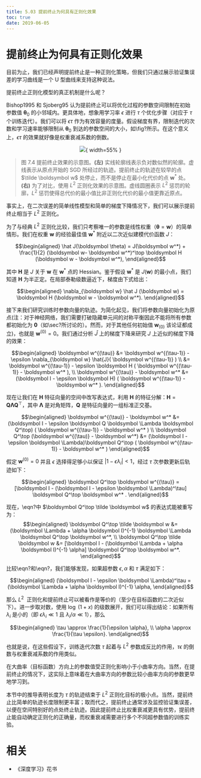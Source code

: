```yaml
---
title: 5.03 提前终止为何具有正则化效果
toc: true
date: 2019-06-05
---
```




# 提前终止为何具有正则化效果



目前为止，我们已经声明提前终止是一种正则化策略，但我们只通过展示验证集误差的学习曲线是一个 U 型曲线来支持这种说法。

提前终止正则化模型的真正机制是什么呢？

Bishop1995 和 Sjoberg95 认为提前终止可以将优化过程的参数空间限制在初始参数值 $\boldsymbol \theta_0$ 的小邻域内。更具体地，想象用学习率 $\epsilon$ 进行 $\tau$ 个优化步骤（对应于 $\tau$ 个训练迭代）。我们可以将 $\epsilon \tau$ 作为有效容量的度量。假设梯度有界，限制迭代的次数和学习速率能够限制从 $\boldsymbol \theta_0$ 到达的参数空间的大小，如\fig?所示。在这个意义上，$\epsilon \tau$ 的效果就好像是权重衰减系数的倒数。

<center>

![](http://images.iterate.site/blog/image/20190718/toTARYy61pYq.png?imageslim){ width=55% }

</center>

> 图 7.4 提前终止效果的示意图。**(左)** 实线轮廓线表示负对数似然的轮廓。虚线表示从原点开始的 SGD 所经过的轨迹。提前终止的轨迹在较早的点 $\tilde \boldsymbol w$ 处停止，而不是停止在最小化代价的点 $\boldsymbol w^*$ 处。**(右)** 为了对比，使用 $L^2$ 正则化效果的示意图。虚线圆圈表示 $L^2$ 惩罚的轮廓，$L^2$ 惩罚使得总代价的最小值比非正则化代价的最小值更靠近原点。





事实上，在二次误差的简单线性模型和简单的梯度下降情况下，我们可以展示提前终止相当于 $L^2$ 正则化。

为了与经典 $L^2$ 正则化比较，我们只考察唯一的参数是线性权重（$\boldsymbol \theta = \boldsymbol w$）的简单情形。我们在权重 $\boldsymbol w$ 的经验最佳值 $\boldsymbol w^*$ 附近以二次近似建模代价函数 $J$：


$$\begin{aligned}
 \hat J(\boldsymbol \theta) = J(\boldsymbol w^*) + \frac{1}{2}  (\boldsymbol w- \boldsymbol w^*)^\top \boldsymbol H  (\boldsymbol w - \boldsymbol w^*),
\end{aligned}$$


其中 $\boldsymbol H$ 是 $J$ 关于 $\boldsymbol w$ 在 $\boldsymbol w^*$ 点的 Hessian。鉴于假设 $\boldsymbol w^*$ 是 $J(\boldsymbol w)$ 的最小点，我们知道 $\boldsymbol H$ 为半正定。在局部泰勒级数逼近下，梯度由下式给出：


$$\begin{aligned}
 \nabla_{\boldsymbol w} \hat J (\boldsymbol w) = \boldsymbol H (\boldsymbol w - \boldsymbol w^*).
\end{aligned}$$



接下来我们研究训练时参数向量的轨迹。为简化起见，我们将参数向量初始化为原点(注：对于神经网络，我们需要打破隐藏单元间的对称平衡因此不能将所有参数都初始化为 $\mathbf{0}$（如\sec?所讨论的）。然而，对于其他任何初始值 $\boldsymbol w_{(0)}$ 该论证都成立)，也就是 $\boldsymbol w^{(0)} = 0$。我们通过分析 $\hat{J}$ 上的梯度下降来研究 $J$ 上近似的梯度下降的效果：


$$\begin{aligned}
\boldsymbol w^{(\tau)} &= \boldsymbol w^{(\tau-1)} -\epsilon \nabla_{\boldsymbol w} \hat{J}( \boldsymbol w^{(\tau-1)} ) \\
&=  \boldsymbol w^{(\tau-1)}  - \epsilon  \boldsymbol H ( \boldsymbol w^{(\tau-1)} -  \boldsymbol w^* ), \\
\boldsymbol w^{(\tau)}  -  \boldsymbol w^* &= (\boldsymbol I - \epsilon  \boldsymbol H) ( \boldsymbol w^{(\tau-1)} -  \boldsymbol w^* ).
 \end{aligned}$$


现在让我们在 $\boldsymbol H$ 特征向量的空间中改写表达式，利用 $\boldsymbol H$ 的特征分解：$\boldsymbol H = \boldsymbol Q \boldsymbol \Lambda \boldsymbol Q^\top$，其中 $\boldsymbol \Lambda$ 是对角矩阵，$\boldsymbol Q$ 是特征向量的一组标准正交基。


$$\begin{aligned}
\boldsymbol w^{(\tau)}  -  \boldsymbol w^* &= (\boldsymbol I - \epsilon \boldsymbol Q \boldsymbol \Lambda \boldsymbol Q^\top) ( \boldsymbol w^{(\tau-1)} -  \boldsymbol w^* ) \\
\boldsymbol Q^\top (\boldsymbol w^{(\tau)}  -  \boldsymbol w^*) &= (\boldsymbol I - \epsilon \boldsymbol \Lambda)\boldsymbol Q^\top ( \boldsymbol w^{(\tau-1)} -  \boldsymbol w^* )
\end{aligned}$$


假定 $\boldsymbol w^{(0)} = 0$ 并且 $\epsilon$ 选择得足够小以保证 $|1 - \epsilon \lambda_i |<1$，经过 $\tau$ 次参数更新后轨迹如下：

$$\begin{aligned}
\boldsymbol Q^\top  \boldsymbol w^{(\tau)} = [\boldsymbol I - (\boldsymbol I - \epsilon \boldsymbol \Lambda)^\tau] \boldsymbol Q^\top  \boldsymbol w^* .
\end{aligned}$$


现在，\eqn?中 $\boldsymbol Q^\top \tilde \boldsymbol w$ 的表达式能被重写为：
$$\begin{aligned}
\boldsymbol Q^\top  \tilde \boldsymbol w &= (\boldsymbol \Lambda + \alpha \boldsymbol I)^{-1} \boldsymbol \Lambda \boldsymbol Q^\top  \boldsymbol w^*, \\
\boldsymbol Q^\top  \tilde \boldsymbol w &= [\boldsymbol I - (\boldsymbol \Lambda + \alpha \boldsymbol I)^{-1} \alpha] \boldsymbol Q^\top  \boldsymbol w^*.
\end{aligned}$$


比较\eqn?和\eqn?，我们能够发现，如果超参数 $\epsilon,\alpha$ 和 $\tau$ 满足如下：


$$\begin{aligned}
(\boldsymbol I - \epsilon \boldsymbol \Lambda)^\tau =  (\boldsymbol \Lambda + \alpha \boldsymbol I)^{-1} \alpha,
\end{aligned}$$


那么 $L^2~$ 正则化和提前终止可以被看作是等价的（至少在目标函数的二次近似下）。进一步取对数，使用 $\log~(1+x)$ 的级数展开，我们可以得出结论：如果所有 $\lambda_i$ 是小的（即 $\epsilon \lambda_i \ll 1$ 且 $\lambda_i / \alpha \ll 1$），那么


$$\begin{aligned}
\tau \approx \frac{1}{\epsilon \alpha}, \\
\alpha \approx \frac{1}{\tau \epsilon}.
\end{aligned}$$


也就是说，在这些假设下，训练迭代次数 $\tau$ 起着与 $L^2$ 参数成反比的作用，$\tau \epsilon$ 的倒数与权重衰减系数的作用类似。

在大曲率（目标函数）方向上的参数值受正则化影响小于小曲率方向。当然，在提前终止的情况下，这实际上意味着在大曲率方向的参数比较小曲率方向的参数更早地学习到。

本节中的推导表明长度为 $\tau$ 的轨迹结束于 $L^2$ 正则化目标的极小点。当然，提前终止比简单的轨迹长度限制更丰富；取而代之，提前终止通常涉及监控验证集误差，以便在空间特别好的点处终止轨迹。因此提前终止比权重衰减更具有优势，提前终止能自动确定正则化的正确量，而权重衰减需要进行多个不同超参数值的训练实验。






# 相关

- 《深度学习》花书
